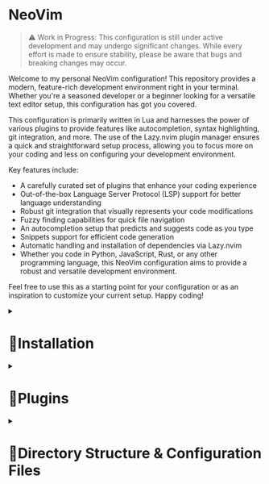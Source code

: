 # NeoVim

> :warning: Work in Progress: This configuration is still under active development and may undergo significant changes. While every effort is made to ensure stability, please be aware that bugs and breaking changes may occur.
> 

Welcome to my personal NeoVim configuration! 
This repository provides a modern, feature-rich development environment right in your terminal. Whether you're a seasoned developer or a beginner looking for a versatile text editor setup, this configuration has got you covered.

This configuration is primarily written in Lua and harnesses the power of various plugins to provide features like autocompletion, syntax highlighting, git integration, and more.
The use of the Lazy.nvim plugin manager ensures a quick and straightforward setup process, allowing you to focus more on your coding and less on configuring your development environment.

Key features include:

- A carefully curated set of plugins that enhance your coding experience
- Out-of-the-box Language Server Protocol (LSP) support for better language understanding
- Robust git integration that visually represents your code modifications
- Fuzzy finding capabilities for quick file navigation
- An autocompletion setup that predicts and suggests code as you type
- Snippets support for efficient code generation
- Automatic handling and installation of dependencies via Lazy.nvim
- Whether you code in Python, JavaScript, Rust, or any other programming language, this NeoVim configuration aims to provide a robust and versatile development environment.

Feel free to use this as a starting point for your configuration or as an inspiration to customize your current setup. Happy coding!

<details>
  <summary><h1>🔨Installation</h1></summary>

    Please follow these steps to install and setup this NeoVim configuration:

    Prerequisites: Ensure you have NeoVim installed on your system. If not, you can follow this [guide](https://github.com/neovim/neovim/wiki/Installing-Neovim) to install it.

    Clone the repository: Clone this repository to your local machine using the following command in your terminal:
    for Unix-based systems

    <code>
    git clone https://github.com/pedrovalido/nvim ~/.config/nvim
    </code>

    for Windows systems

    ```bash
    git clone https://github.com/pedrovalido/nvim ~/AppData/Local/nvim/
    ```

    Install Lazy.nvim (the plugin manager): This configuration uses the Lazy.nvim plugin manager.
    If you don't have it installed, the configuration will automatically install it for you on the first run.
    If you wish to install it manually, follow the instructions in the [Lazy.nvim repository](https://github.com/folke/lazy.nvim).

    Install plugins: Start NeoVim, the plugins specified in the configuration will be automatically installed by Lazy.nvim.

</details>

<details>
  <summary><h1>🔌Plugins</h1></summary>

    1. **Utility Plugins**: **`nvim-lua/plenary.nvim`** (provides utility functions for NeoVim development and configuration).
    2. **Themes & Colors**: **`bluz71/vim-nightfly-guicolors`**, **`ellisonleao/gruvbox.nvim`**, **`projekt0n/github-nvim-theme`** (color scheme plugins).
    3. **Navigation**: **`christoomey/vim-tmux-navigator`** (enables navigation between tmux panels and Vim windows), **`szw/vim-maximizer`** (maximizes/restores Vim window), **`nvim-tree/nvim-tree.lua`** (file explorer).
    4. **Code Manipulation**: **`tpope/vim-surround`**, **`vim-scripts/ReplaceWithRegister`** (change, delete, add surroundings), **`numToStr/Comment.nvim`** (comment/uncomment lines).
    5. **UI Enhancements**: **`kyazdani42/nvim-web-devicons`** (icons for file types), **`nvim-lualine/lualine.nvim`** (customizable status line), **`glepnir/lspsaga.nvim`** (LSP UI improvements), **`windwp/nvim-autopairs`** (automatic pairing of characters), **`lewis6991/gitsigns.nvim`** (Git decorations in sign column).
    6. **Search**: **`nvim-telescope/telescope.nvim`** (extensible fuzzy finder).
    7. **Autocompletion**: **`hrsh7th/nvim-cmp`** (contextual suggestions), **`L3MON4D3/LuaSnip`**, **`rafamadriz/friendly-snippets`** (code snippets), **`williamboman/mason.nvim`**, **`neovim/nvim-lspconfig`** (LSP support for autocompletion, syntax checking), **`jose-elias-alvarez/null-ls.nvim`** (use any program as a language server).
    8. **Syntax**: **`nvim-treesitter/nvim-treesitter`** (syntax highlighting and indentation based on Tree-sitter).
    9. **AI-powered Code Suggestions**: **`github/copilot.vim`** (integration with GitHub's Copilot service).
    
</details>



<details>
  <summary><h1>📁Directory Structure & Configuration Files</h1></summary>
    
    The configuration files for the plugins and the core settings are organized as follows:
    
    - **`init.lua`**: Entry point for all plugins and configurations.
    - **Core Settings**:
        - **`lua/pedro/core/colorscheme.lua`**: Defines the colorscheme for NeoVim.
        - **`lua/pedro/core/keymaps.lua`**: Specifies keymaps for general operations and plugins.
        - **`lua/pedro/core/options.lua`**: Configures various editor options, including line numbers, indentation, search settings, cursor line, appearance, backspace behavior, clipboard settings, and split windows behavior.
    - **Plugin Configuration Files**:
        - **`lua/pedro/plugins/lualine.lua`**: Configures lualine for status line customization.
        - **`lua/pedro/plugins/nvim-cmp.lua`**: Configures nvim-cmp for auto-completion and integrates luasnip for snippets and lspkind for language-specific icons.
        - **`lua/pedro/plugins/nvim-tree.lua`**: Sets up and customizes nvim-tree for file navigation.
        - **`lua/pedro/plugins/nvim-web-devicons.lua`**: Sets up and customizes nvim-web-devicons for sidebar file icons.
        - **`lua/pedro/plugins/telescope.lua`**: Configures the Telescope plugin for fuzzy finding and picker navigation.
        - **`lua/pedro/plugins/treesitter.lua`**: Sets up nvim-treesitter for syntax highlighting and specifies parser languages.
        - **`lua/pedro/plugins/autopairs.lua`**: Sets up nvim-autopairs to automatically pair characters like brackets.
        - **`lua/pedro/plugins/comment.lua`**: Sets up the Comment plugin for easy commenting/uncommenting of code lines.
        - **`lua/pedro/plugins/copilot.lua`**: Configures the copilot.vim plugin for AI-powered code suggestions.
        - **`lua/pedro/plugins/gitsigns.lua`**: Configures the gitsigns.nvim plugin, which shows Git diff markers.
    - **Language Server Protocol (LSP) Configuration Files**:
        - **`lua/pedro/plugins/lsp/lspconfig.lua`**: Configures the lspconfig plugin for LSP support and the cmp-nvim-lsp for autocompletion. It also specifies LSP servers for specific languages.
        - **`lua/pedro/plugins/lsp/lspsaga.lua`**: Configures the lspsaga plugin for a UI for LSP interactions.
        - **`lua/pedro/plugins/lsp/mason.lua`**: Configures the mason plugin for managing language servers and linters. It also configures mason-lspconfig and mason-null-ls for interaction with lspconfig and null-ls respectively.

</details>
